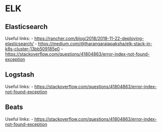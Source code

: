 # ELK

## Elasticsearch

Useful links:
    - https://rancher.com/blog/2018/2018-11-22-deploying-elasticsearch/
    - https://medium.com/@tharangarajapaksha/elk-stack-in-k8s-cluster-13bb509185e0
    - https://stackoverflow.com/questions/41804863/error-index-not-found-exception

## Logstash

Useful links:
    - https://stackoverflow.com/questions/41804863/error-index-not-found-exception

## Beats
Useful links:
    - https://stackoverflow.com/questions/41804863/error-index-not-found-exception
